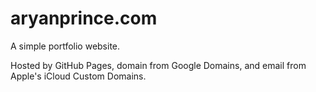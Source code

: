 # aryanprince.com

A simple portfolio website. 

Hosted by GitHub Pages, domain from Google Domains, and email from Apple's iCloud Custom Domains.
